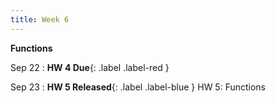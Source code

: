 ```yaml
---
title: Week 6
---
```


**Functions**

Sep 22
:  **HW 4 Due**{: .label .label-red }

Sep 23
:  **HW 5 Released**{: .label .label-blue } HW 5: Functions

